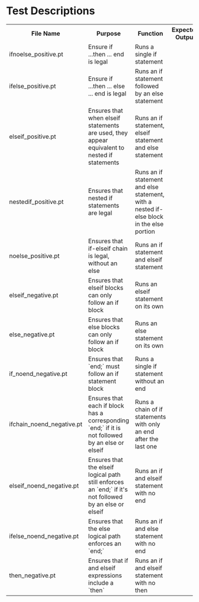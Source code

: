 # Test Descriptions

<table>
<tr>
<th>File Name</th>
<th>Purpose</th>
<th>Function</th>
<th>Expected Output</th>
<th>Actual Output</th>
</tr>

<tr>
<td>ifnoelse_positive.pt</td>
<td>Ensure if ...then ... end is legal </td>
<td>Runs a single if statement</td>
<td></td>
<td></td>
</tr>

<tr>
<td>ifelse_positive.pt</td>
<td>Ensure if ...then ... else ... end is legal </td>
<td>Runs an if statement followed by an else statement</td>
<td></td>
<td></td>
</tr>

<tr>
<td>elseif_positive.pt</td>
<td>Ensures that when elseif statements are used, they appear equivalent to nested if statements</td>
<td>Runs an if statement, elseif statement and else statement</td>
<td></td>
<td></td>
</tr>

<tr>
<td>nestedif_positive.pt</td>
<td>Ensures that nested if statements are legal</td>
<td>Runs an if statement and else statement, with a nested if-else block in the else portion</td>
<td></td>
<td></td>
</tr>

<tr>
<td>noelse_positive.pt</td>
<td>Ensures that if-elseif chain is legal, without an else</td>
<td>Runs an if statement and elseif statement</td>
<td></td>
<td></td>
</tr>

<tr>
<td>elseif_negative.pt</td>
<td>Ensures that elseif blocks can only follow an if block</td>
<td>Runs an elseif statement on its own</td>
<td></td>
<td></td>
</tr>

<tr>
<td>else_negative.pt</td>
<td>Ensures that else blocks can only follow an if block</td>
<td>Runs an else statement on its own</td>
<td></td>
<td></td>
</tr>

<tr>
<td>if_noend_negative.pt</td>
<td>Ensures that `end;` must follow an if statement block</td>
<td>Runs a single if statement without an end</td>
<td></td>
<td></td>
</tr>

<tr>
<td>ifchain_noend_negative.pt</td>
<td>Ensures that each if block has a corresponding `end;` if it is not followed by an else or elseif</td>
<td>Runs a chain of if statements with only an end after the last one</td>
<td></td>
<td></td>
</tr>

<tr>
<td>elseif_noend_negative.pt</td>
<td>Ensures that the elseif logical path still enforces an `end;` if it's not followed by an else or elseif</td>
<td>Runs an if and elseif statement with no end</td>
<td></td>
<td></td>
</tr>

<tr>
<td>ifelse_noend_negative.pt</td>
<td>Ensures that the else logical path enforces an `end;`</td>
<td>Runs an if and else statement with no end</td>
<td></td>
<td></td>
</tr>

<tr>
<td>then_negative.pt</td>
<td>Ensures that if and elseif expressions include a `then`</td>
<td>Runs an if and elseif statement with no then</td>
<td></td>
<td></td>
</tr>
</table>
